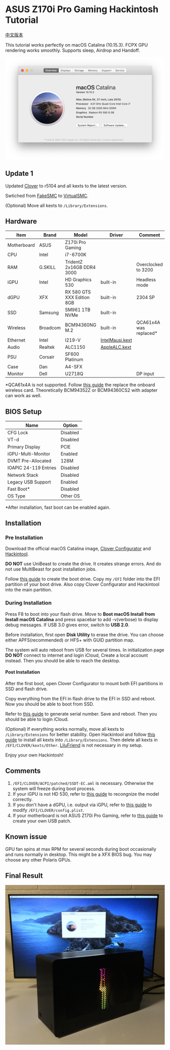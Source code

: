 # ASUS Z170i Pro Gaming Hackintosh Tutorial
[中文版本](README_zh-cn.md)

This tutorial works perfectly on macOS Catalina (10.15.3). FCPX GPU rendering works smoothly. Supports sleep, Airdrop and Handoff. 

![image](Screenshot_en-us.png)

## Update 1
Updated [Clover](https://github.com/CloverHackyColor/CloverBootloader) to r5104 and all kexts to the latest version.

Swtiched from [FakeSMC](https://github.com/RehabMan/OS-X-FakeSMC-kozlek) to [VirtualSMC](https://github.com/acidanthera/VirtualSMC).

(Optional) Move all kexts to `/Library/Extensions`.

## Hardware
| Item | Brand | Model | Driver | Comment |
|-----|-----|-----|-----|-----|
| Motherboard | ASUS | Z170i Pro Gaming | | |
| CPU | Intel | i7-6700K | | |
| RAM | G.SKILL | TridentZ 2x16GB DDR4 3000 | | Overclocked to 3200 |
| iGPU | Intel | HD Graphics 530 | built-in | Headless mode |
| dGPU | XFX | RX 580 GTS XXX Edition 8GB | built-in | 2304 SP |
| SSD | Samsung | SM961 1TB NVMe | built-in | |
| Wireless | Broadcom | BCM94360NG M.2 | built-in | QCA61x4A was replaced* |
| Ethernet | Intel | I219-V | [IntelMausi.kext](https://github.com/acidanthera/IntelMausi) | |
| Audio | Realtek | ALC1150 | [AppleALC.kext](https://github.com/acidanthera/AppleALC) | |
| PSU | Corsair | SF600 Platinum | | |
| Case | Dan | A4-SFX | | |
| Monitor | Dell | U2718Q | | DP input |

*QCA61x4A is not supported. Follow [this guide](https://www.tonymacx86.com/threads/bcm94352z-installed-on-asus-z170i-pro-gaming-wifi-and-bt.191274) the replace the onboard wireless card. Theoretically BCM94352Z or BCM94360CS2 with adapter can work as well.
## BIOS Setup
| Name | Option |
| --- | --- |
| CFG Lock | Disabled |
| VT-d | Disabled |
| Primary Display | PCIE |
| iGPU-Multi-Monitor | Enabled |
| DVMT Pre-Allocated | 128M |
| IOAPIC 24-119 Entries | Disabled |
| Network Stack | Disabled |
| Legacy USB Support| Enabled |
| Fast Boot* | Disabled |
| OS Type | Other OS |

*After installation, fast boot can be enabled again.
## Installation
### Pre Installation
Download the official macOS Catalina image, [Clover Configurator](https://mackie100projects.altervista.org/download-clover-configurator/) and [Hackintool](https://github.com/headkaze/Hackintool).

**DO NOT** use UniBeast to create the drive. It creates strange errors. And do not use MultiBeast for post installation jobs.

Follow [this guide](https://hackintosher.com/guides/how-to-make-a-macos-10-15-catalina-flash-drive-installer/) to create the boot drive. Copy my `/EFI` folder into the EFI partition of your boot drive. Also copy Clover Configurator and Hackintool into the main partition.

### During Installation 
Press F8 to boot into your flash drive. Move to **Boot macOS Install from Install macOS Catalina** and press spacebar to add -v(verbose) to display debug messages. If USB 3.0 gives error, switch to **USB 2.0**.

Before installation, first open **Disk Utility** to erase the drive. You can choose either APFS(recommended) or HFS+ with GUID partition map.

The system will auto reboot from USB for several times. In initialization page **DO NOT** connect to internet and login iCloud, Create a local account instead. Then you should be able to reach the desktop.

#### Post Installation
After the first boot, open Clover Configurator to mount both EFI partitions in SSD and flash drive.

Copy everything from the EFI in flash drive to the EFI in SSD and reboot. Now you should be able to boot from SSD.

Refer to [this guide](https://hackintosher.com/forums/thread/generate-your-own-hackintosh-serial-number-board-serial-number-uuid-mlb-rom-in-clover.306) to generate serial number. Save and reboot. Then you should be able to login iCloud.

(Optional) If everything works normally, move all kexts to `/Library/Extensions` for better stability. Open Hackintool and follow [this guide](https://www.tonymacx86.com/threads/guide-installing-3rd-party-kexts-el-capitan-sierra-high-sierra-mojave-catalina.268964) to install all kexts into `/Library/Extensions`. Then delete all kexts in `/EFI/CLOVER/kexts/Other`. [LiluFriend](https://github.com/PMheart/LiluFriend) is not necessary in my setup.

Enjoy your own Hackintosh!

## Comments
1. `/EFI/CLOVER/ACPI/patched/SSDT-EC.aml` is necessary. Otherwise the system will freeze during boot process.
2. If your iGPU is not HD 530, refer to [this guide](https://www.tonymacx86.com/threads/an-idiots-guide-to-lilu-and-its-plug-ins.260063/#Headless) to recongnize the model correctly.
3. If you don't have a dGPU, i.e. output via iGPU, refer to [this guide](https://hackintosh.gitbook.io/-r-hackintosh-vanilla-desktop-guide/config.plist-per-hardware/skylake#properties) to modify `/EFI/CLOVER/config.plist`.
4. If your motherboard is not ASUS Z170i Pro Gaming, refer to [this guide](https://www.tonymacx86.com/threads/the-new-beginners-guide-to-usb-port-configuration.286553) to create your own USB patch.

## Known issue
GPU fan spins at max RPM for several seconds during boot occasionally and runs normally in desktop. This might be a XFX BIOS bug. You may choose any other Polaris GPUs.

## Final Result
![image](Final.JPG)
